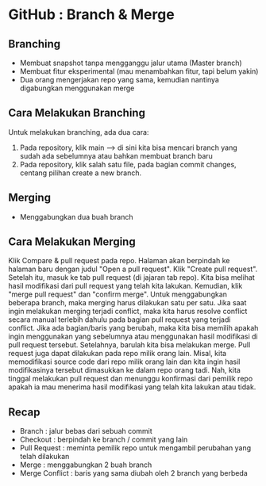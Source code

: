 # GitHub : Branch & Merge

## Branching
- Membuat snapshot tanpa mengganggu jalur utama (Master branch)
- Membuat fitur eksperimental (mau menambahkan fitur, tapi belum yakin)
- Dua orang mengerjakan repo yang sama, kemudian nantinya digabungkan menggunakan merge

## Cara Melakukan Branching
Untuk melakukan branching, ada dua cara:
1. Pada repository, klik main --> di sini kita bisa mencari branch yang sudah ada sebelumnya atau bahkan membuat branch baru
2. Pada repository, klik salah satu file, pada bagian commit changes, centang pilihan create a new branch.

## Merging
- Menggabungkan dua buah branch

## Cara Melakukan Merging
Klik Compare & pull request pada repo. Halaman akan berpindah ke halaman baru dengan judul "Open a pull request". Klik "Create pull request". Setelah itu, masuk ke tab pull request (di jajaran tab repo). Kita bisa melihat hasil modifikasi dari pull request yang telah kita lakukan. Kemudian, klik "merge pull request" dan "confirm merge".
Untuk menggabungkan beberapa branch, maka merging harus dilakukan satu per satu.
Jika saat ingin melakukan merging terjadi conflict, maka kita harus resolve conflict secara manual terlebih dahulu pada bagian pull request yang terjadi conflict. Jika ada bagian/baris yang berubah, maka kita bisa memilih apakah ingin menggunakan yang sebelumnya atau menggunakan hasil modifikasi di pull request tersebut. Setelahnya, barulah kita bisa melakukan merge.
Pull request juga dapat dilakukan pada repo milik orang lain. Misal, kita memodifikasi source code dari repo milik orang lain dan kita ingin hasil modifikasinya tersebut dimasukkan ke dalam repo orang tadi. Nah, kita tinggal melakukan pull request dan menunggu konfirmasi dari pemilik repo apakah ia mau menerima hasil modifikasi yang telah kita lakukan atau tidak.

## Recap
- Branch : jalur bebas dari sebuah commit
- Checkout : berpindah ke branch / commit yang lain
- Pull Request : meminta pemilik repo untuk mengambil perubahan yang telah dilakukan
- Merge : menggabungkan 2 buah branch
- Merge Conflict : baris yang sama diubah oleh 2 branch yang berbeda
